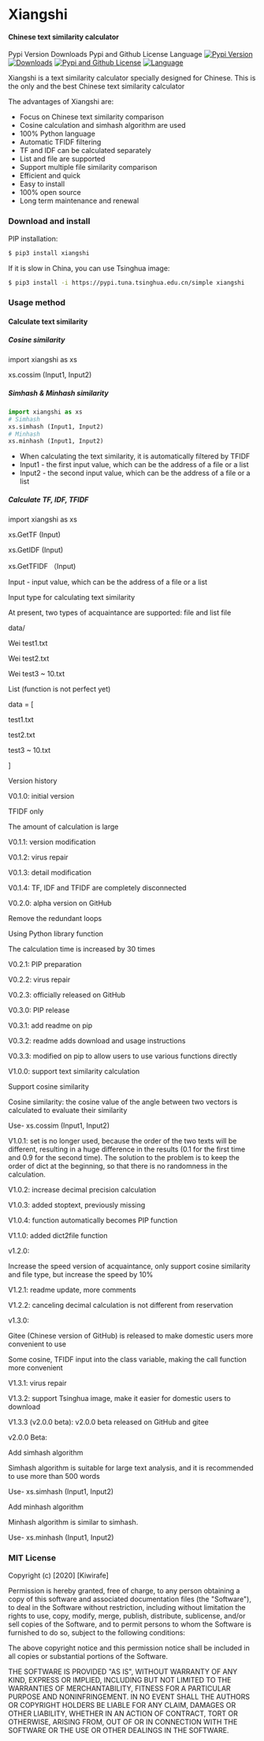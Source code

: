 # Xiangshi

#### Chinese text similarity calculator

Pypi Version Downloads Pypi and Github License Language
[![Pypi Version](https://img.shields.io/pypi/v/xiangshi?label=Pypi%20Version)](https://img.shields.io/pypi/v/xiangshi)
[![Downloads](https://pepy.tech/badge/xiangshi)](https://pepy.tech/project/xiangshi)
[![Pypi and Github License](https://img.shields.io/pypi/l/xiangshi?label=Pypi%20and%20Github%20License)](https://img.shields.io/github/license/kiwirafe/xiangshi)
[![Language](https://img.shields.io/github/languages/top/kiwirafe/xiangshi)](https://github.com/kiwirafe/xiangshi)

Xiangshi is a text similarity calculator specially designed for Chinese. This is the only and the best Chinese text similarity calculator

The advantages of Xiangshi are:

  - Focus on Chinese text similarity comparison
  - Cosine calculation and simhash algorithm are used
  - 100% Python language
  - Automatic TFIDF filtering
  - TF and IDF can be calculated separately
  - List and file are supported
  - Support multiple file similarity comparison
  - Efficient and quick
  - Easy to install
  - 100% open source
  - Long term maintenance and renewal

### Download and install
PIP installation:
```sh
$ pip3 install xiangshi
```
If it is slow in China, you can use Tsinghua image:
```sh
$ pip3 install -i https://pypi.tuna.tsinghua.edu.cn/simple xiangshi
```

### Usage method

#### Calculate text similarity

##### Cosine similarity

import xiangshi as xs

xs.cossim (Input1, Input2)

##### Simhash & Minhash similarity
```py
import xiangshi as xs
# Simhash
xs.simhash (Input1, Input2)
# Minhash
xs.minhash (Input1, Input2)
```
  - When calculating the text similarity, it is automatically filtered by TFIDF
  - Input1 - the first input value, which can be the address of a file or a list
  - Input2 - the second input value, which can be the address of a file or a list

##### Calculate TF, IDF, TFIDF

import xiangshi as xs

xs.GetTF (Input)

xs.GetIDF (Input)

xs.GetTFIDF （Input)

Input - input value, which can be the address of a file or a list

Input type for calculating text similarity

At present, two types of acquaintance are supported: file and list file



data/

Wei test1.txt

Wei test2.txt

Wei test3 ~ 10.txt

List (function is not perfect yet)



data = [

test1.txt

test2.txt

test3 ~ 10.txt

]

Version history

V0.1.0: initial version

TFIDF only

The amount of calculation is large

V0.1.1: version modification

V0.1.2: virus repair

V0.1.3: detail modification

V0.1.4: TF, IDF and TFIDF are completely disconnected

V0.2.0: alpha version on GitHub

Remove the redundant loops

Using Python library function

The calculation time is increased by 30 times

V0.2.1: PIP preparation

V0.2.2: virus repair

V0.2.3: officially released on GitHub

V0.3.0: PIP release

V0.3.1: add readme on pip

V0.3.2: readme adds download and usage instructions

V0.3.3: modified on pip to allow users to use various functions directly

V1.0.0: support text similarity calculation

Support cosine similarity

Cosine similarity: the cosine value of the angle between two vectors is calculated to evaluate their similarity

Use- xs.cossim (Input1, Input2)

V1.0.1: set is no longer used, because the order of the two texts will be different, resulting in a huge difference in the results (0.1 for the first time and 0.9 for the second time). The solution to the problem is to keep the order of dict at the beginning, so that there is no randomness in the calculation.

V1.0.2: increase decimal precision calculation

V1.0.3: added stoptext, previously missing

V1.0.4: function automatically becomes PIP function

V1.1.0: added dict2file function

v1.2.0:

Increase the speed version of acquaintance, only support cosine similarity and file type, but increase the speed by 10%

V1.2.1: readme update, more comments

V1.2.2: canceling decimal calculation is not different from reservation

v1.3.0:

Gitee (Chinese version of GitHub) is released to make domestic users more convenient to use

Some cosine, TFIDF input into the class variable, making the call function more convenient

V1.3.1: virus repair

V1.3.2: support Tsinghua image, make it easier for domestic users to download

V1.3.3 (v2.0.0 beta): v2.0.0 beta released on GitHub and gitee

v2.0.0 Beta:

Add simhash algorithm

Simhash algorithm is suitable for large text analysis, and it is recommended to use more than 500 words

Use- xs.simhash (Input1, Input2)

Add minhash algorithm

Minhash algorithm is similar to simhash.

Use- xs.minhash (Input1, Input2)


### MIT License
Copyright (c) [2020] [Kiwirafe]

Permission is hereby granted, free of charge, to any person obtaining a copy
of this software and associated documentation files (the "Software"), to deal
in the Software without restriction, including without limitation the rights
to use, copy, modify, merge, publish, distribute, sublicense, and/or sell
copies of the Software, and to permit persons to whom the Software is
furnished to do so, subject to the following conditions:

The above copyright notice and this permission notice shall be included in all
copies or substantial portions of the Software.

THE SOFTWARE IS PROVIDED "AS IS", WITHOUT WARRANTY OF ANY KIND, EXPRESS OR
IMPLIED, INCLUDING BUT NOT LIMITED TO THE WARRANTIES OF MERCHANTABILITY,
FITNESS FOR A PARTICULAR PURPOSE AND NONINFRINGEMENT. IN NO EVENT SHALL THE
AUTHORS OR COPYRIGHT HOLDERS BE LIABLE FOR ANY CLAIM, DAMAGES OR OTHER
LIABILITY, WHETHER IN AN ACTION OF CONTRACT, TORT OR OTHERWISE, ARISING FROM,
OUT OF OR IN CONNECTION WITH THE SOFTWARE OR THE USE OR OTHER DEALINGS IN THE
SOFTWARE.
